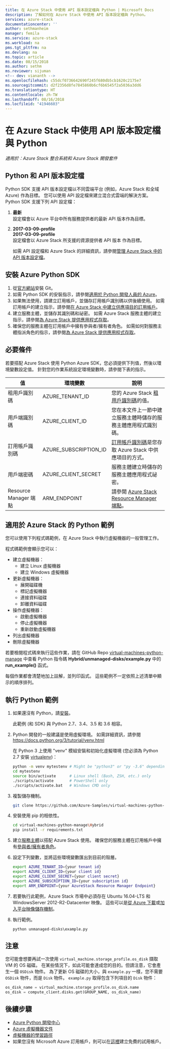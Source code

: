 ```yaml
---
title: 在 Azure Stack 中使用 API 版本設定檔與 Python | Microsoft Docs
description: 了解如何在 Azure Stack 中使用 API 版本設定檔與 Python。
services: azure-stack
documentationcenter: ''
author: sethmanheim
manager: femila
ms.service: azure-stack
ms.workload: na
pms.tgt_pltfrm: na
ms.devlang: na
ms.topic: article
ms.date: 08/15/2018
ms.author: sethm
ms.reviewer: sijuman
<!-- dev: viananth -->
ms.openlocfilehash: c55dcf0736642690f245f680db5cb1620c2175e7
ms.sourcegitcommit: d2f2356d8fe7845860b6cf6b6545f2a5036a3dd6
ms.translationtype: HT
ms.contentlocale: zh-TW
ms.lasthandoff: 08/16/2018
ms.locfileid: "41946603"
---
```

# <a name="use-api-version-profiles-with-python-in-azure-stack"></a>在 Azure Stack 中使用 API 版本設定檔與 Python

*適用於：Azure Stack 整合系統和 Azure Stack 開發套件*

## <a name="python-and-api-version-profiles"></a>Python 和 API 版本設定檔

Python SDK 支援 API 版本設定檔以不同雲端平台 (例如，Azure Stack 和全域 Azure) 作為目標。 您可以使用 API 設定檔來建立混合式雲端的解決方案。 Python SDK 支援下列 API 設定檔：

1. **最新**  
    設定檔會以 Azure 平台中所有服務提供者的最新 API 版本作為目標。
2.  **2017-03-09-profile**  
    **2017-03-09-profile**  
    設定檔會以 Azure Stack 所支援的資源提供者 API 版本 作為目標。

    如需 API 設定檔和 Azure Stack 的詳細資訊，請參閱[管理 Azure Stack 中的 API 版本設定檔](azure-stack-version-profiles.md)。

## <a name="install-azure-python-sdk"></a>安裝 Azure Python SDK

1.  從[官方網站](https://git-scm.com/book/en/v2/Getting-Started-Installing-Git)安裝 Git。
2.  如需 Python SDK 的安裝指示，請參閱[適用於 Python 開發人員的 Azure](https://docs.microsoft.com/python/azure/python-sdk-azure-install?view=azure-python)。
3.  如果無法使用，請建立訂用帳戶，並儲存訂用帳戶識別碼以供後續使用。 如需訂用帳戶的建立指示，請參閱[在 Azure Stack 中建立供應項目的訂用帳戶](../azure-stack-subscribe-plan-provision-vm.md)。 
4.  建立服務主體，並儲存其識別碼和祕密。 如需 Azure Stack 服務主體的建立指示，請參閱[為 Azure Stack 提供應用程式存取](../azure-stack-create-service-principals.md)。 
5.  確保您的服務主體在訂用帳戶中擁有參與者/擁有者角色。 如需如何對服務主體指派角色的指示，請參閱[為 Azure Stack 提供應用程式存取](../azure-stack-create-service-principals.md)。

## <a name="prerequisites"></a>必要條件

若要搭配 Azure Stack 使用 Python Azure SDK，您必須提供下列值，然後以環境變數設定值。 針對您的作業系統設定環境變數時，請參閱下表的指示。 

| 值 | 環境變數 | 說明 |
|---------------------------|-----------------------|-------------------------------------------------------------------------------------------------------------------------|
| 租用戶識別碼 | AZURE_TENANT_ID | 您的 Azure Stack [租用戶識別碼](../azure-stack-identity-overview.md)的值。 |
| 用戶端識別碼 | AZURE_CLIENT_ID | 您在本文件上一節中建立服務主體時儲存的服務主體應用程式識別碼。 |
| 訂用帳戶識別碼 | AZURE_SUBSCRIPTION_ID | [訂用帳戶識別碼](../azure-stack-plan-offer-quota-overview.md#subscriptions)是您存取 Azure Stack 中供應項目的方式。 |
| 用戶端密碼 | AZURE_CLIENT_SECRET | 服務主體建立時儲存的服務主體應用程式祕密。 |
| Resource Manager 端點 | ARM_ENDPOINT | 請參閱 [Azure Stack Resource Manager 端點](azure-stack-version-profiles-ruby.md#the-azure-stack-resource-manager-endpoint)。 |


## <a name="python-samples-for-azure-stack"></a>適用於 Azure Stack 的 Python 範例 

您可以使用下列程式碼範例，在 Azure Stack 中執行虛擬機器的一般管理工作。

程式碼範例會顯示您可以：

- 建立虛擬機器：
    - 建立 Linux 虛擬機器
    - 建立 Windows 虛擬機器
- 更新虛擬機器：
    - 展開磁碟機
    - 標記虛擬機器
    - 連接資料磁碟
    - 卸離資料磁碟
- 操作虛擬機器：
    - 啟動虛擬機器
    - 停止虛擬機器
    - 重新啟動虛擬機器
- 列出虛擬機器
- 刪除虛擬機器

若要檢閱程式碼來執行這些作業，請在 GitHub Repo [virtual-machines-python-manage](https://github.com/viananth/virtual-machines-python-manage/tree/8643ed4bec62aae6fdb81518f68d835452872f88) 中查看 Python 指令碼 **Hybrid/unmanaged-disks/example.py** 中的 **run_example()** 函式。

每個作業都會清楚地加上註解，並列印函式。
這些範例不一定依照上述清單中顯示的順序排列。


## <a name="run-the-python-sample"></a>執行 Python 範例

1.  如果還沒有 Python，請[安裝](https://www.python.org/downloads/)。

    此範例 (和 SDK) 與 Python 2.7、3.4、3.5 和 3.6 相容。

2.  Python 開發的一般建議是使用虛擬環境。 
    如需詳細資訊，請參閱 https://docs.python.org/3/tutorial/venv.html
    
    在 Python 3 上使用 "venv" 模組安裝和初始化虛擬環境 (您必須為 Python 2.7 安裝 [virtualenv](https://pypi.python.org/pypi/virtualenv))：

    ````bash
    python -m venv mytestenv # Might be "python3" or "py -3.6" depending on your Python installation
    cd mytestenv
    source bin/activate      # Linux shell (Bash, ZSH, etc.) only
    ./scripts/activate       # PowerShell only
    ./scripts/activate.bat   # Windows CMD only
    ````

3.  複製儲存機制。

    ````bash
    git clone https://github.com/Azure-Samples/virtual-machines-python-manage.git
    ````

4.  安裝使用 pip 的相依性。

    ````bash
    cd virtual-machines-python-manage\Hybrid
    pip install -r requirements.txt
    ````

5.  建立[服務主體](https://docs.microsoft.com/azure/azure-stack/azure-stack-create-service-principals)以搭配 Azure Stack 使用。 確保您的服務主體在訂用帳戶中擁有[參與者/擁有者角色](https://docs.microsoft.com/azure/azure-stack/azure-stack-create-service-principals#assign-role-to-service-principal)。

6.  設定下列變數，並將這些環境變數匯出到目前的殼層。 

    ```bash
    export AZURE_TENANT_ID={your tenant id}
    export AZURE_CLIENT_ID={your client id}
    export AZURE_CLIENT_SECRET={your client secret}
    export AZURE_SUBSCRIPTION_ID={your subscription id}
    export ARM_ENDPOINT={your AzureStack Resource Manager Endpoint}
    ```

7.  若要執行此範例，Azure Stack 市場中必須存在 Ubuntu 16.04-LTS 和 WindowsServer 2012-R2-Datacenter 映像。 這些可以是[從 Azure 下載](https://docs.microsoft.com/azure/azure-stack/azure-stack-download-azure-marketplace-item)或[加入平台映像儲存機制](https://docs.microsoft.com/azure/azure-stack/azure-stack-add-vm-image)。

8. 執行範例。

    ```
    python unmanaged-disks\example.py
    ```

## <a name="notes"></a>注意

您可能會想要再試一次使用 `virtual_machine.storage_profile.os_disk` 擷取 VM 的 OS 磁碟。
在某些情況下，如此可能會達成您的目的。但請注意，它會產生一個 `OSDisk` 物件。
為了更新 OS 磁碟的大小，與 `example.py` 一樣，您不需要 `OSDisk` 物件，而是 `Disk` 物件。
`example.py` 取得包含下列項目的 `Disk` 物件：

```python
os_disk_name = virtual_machine.storage_profile.os_disk.name
os_disk = compute_client.disks.get(GROUP_NAME, os_disk_name)
```

## <a name="next-steps"></a>後續步驟

- [Azure Python 開發中心](https://azure.microsoft.com/develop/python/)
- [Azure 虛擬機器文件](https://azure.microsoft.com/services/virtual-machines/)
- [虛擬機器的學習路徑](https://azure.microsoft.com/documentation/learning-paths/virtual-machines/)
- 如果您沒有 Microsoft Azure 訂用帳戶，則可以在[這裡](http://go.microsoft.com/fwlink/?LinkId=330212)建立免費的試用帳戶。
